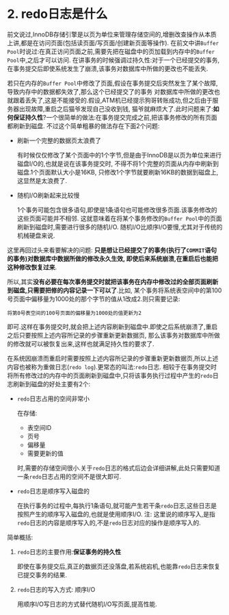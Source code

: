 # 2. redo日志是什么

前文说过,InnoDB存储引擎是以页为单位来管理存储空间的,增删改查操作从本质上讲,都是在访问页面(包括读页面/写页面/创建新页面等操作).
在前文中讲`Buffer Pool`时说过:在真正访问页面之前,需要先把在磁盘中的页加载到内存中的`Buffer Pool`中,之后才可以访问.
在讲事务的时候强调过持久性:对于一个已经提交的事务,在事务提交后即使系统发生了崩溃,该事务对数据库中所做的更改也不能丢失.

若只在内存的`Buffer Pool`中修改了页面,假设在事务提交后突然发生了某个故障,导致内存中的数据都失效了,那么这个已经提交了的事务
对数据库中所做的更改也就跟着丢失了,这是不能接受的.假设,ATM机已经提示狗哥转账成功,但之后由于服务器出现故障,重启之后猫爷发现自己没收到钱,
猫爷就麻烦大了.此时问题来了:**如何保证持久性**?一个很简单的做法:在事务提交完成之前,把该事务修改的所有页面都刷新到磁盘.
不过这个简单粗暴的做法存在下面2个问题:

- 刷新一个完整的数据页太浪费了

    有时候仅仅修改了某个页面中的1个字节,但是由于InnoDB是以页为单位来进行磁盘I/O的,也就是说在该事务提交时,
    不得不将1个完整的页面从内存中刷新到磁盘.1个页面默认大小是16KB,
    只修改1个字节就要刷新16KB的数据到磁盘上,这显然是太浪费了.

- 随机I/O刷新起来比较慢

    1个事务可能包含很多语句,即使是1条语句也可能修改很多页面.该事务修改的这些页面可能并不相邻.
    这就意味着在将某个事务修改的`Buffer Pool`中的页面刷新到磁盘时,需要进行很多的随机I/O.
    随机I/O比顺序I/O要慢,尤其对于传统的机械硬盘来说.

这里再回过头来看要解决的问题: **只是想让已经提交了的事务(执行了`COMMIT`语句的事务)对数据库中数据所做的修改永久生效,
即使后来系统崩溃,在重启后也能把这种修改恢复过来**.

所以,其实**没有必要在每次事务提交时就把该事务在内存中修改过的全部页面刷新到磁盘,只需要把修的内容记录一下可以了**.比如,
某个事务将系统表空间中的第100号页面中偏移量为1000处的那个字节的值从1改成2.则只需要记录:

```
将第0号表空间的100号页面的偏移量为1000处的值更新为2
```

即可.这样在事务提交时,就会把上述内容刷新到磁盘中.即使之后系统崩溃了,重启之后只要按照上述内容所记录的步骤重新更新数据页,
那么该事务对数据库中所做的修改就可以被恢复出来,这样也就满足持久性的要求了.

在系统因崩溃而重启时需要按照上述内容所记录的步骤重新更新数据页,所以上述内容也被称为重做日志(`redo log`).更常态的叫法:`redo`日志.
相较于在事务提交时将所有修改过的内存中的页面刷新到磁盘中,只将该事务执行过程中产生的`redo`日志刷新到磁盘的好处主要有2个:

- `redo`日志占用的空间非常小

    在存储:

    - 表空间ID
    - 页号
    - 偏移量
    - 需要更新的值

    时,需要的存储空间很小.关于`redo`日志的格式后边会详细讲解,此处只需要知道一条`redo`日志占用的空间不是很大即可.

- `redo`日志是顺序写入磁盘的

    在执行事务的过程中,每执行1条语句,就可能产生若干条`redo`日志,这些日志是按照产生的顺序写入磁盘的,也就是使用顺序I/O.
    注: 这里说的顺序写入,是指`redo`日志的内容是顺序写入的,不是`redo`日志对应的操作是顺序写入的.

简单概括:

1. `redo`日志的主要作用:**保证事务的持久性**

   即使在事务提交后,真正的数据页还没落盘,若系统宕机,也能靠`redo`日志来恢复已提交事务的结果.

2. `redo`日志的写入方式: 顺序I/O

    用顺序I/O写日志的方式替代随机I/O写页面,提高性能.
